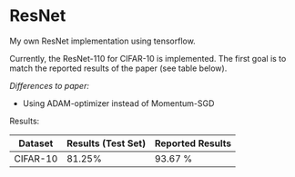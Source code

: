 # ResNet
My own ResNet implementation using tensorflow. 

Currently, the ResNet-110 for CIFAR-10 is implemented.
The first goal is to match the reported results of the paper (see table below). 

*Differences to paper:*
* Using ADAM-optimizer instead of Momentum-SGD

Results:

Dataset | Results (Test Set) | Reported Results
------- | ------------------ | -----------------
CIFAR-10 | 81.25%             | 93.67 %

